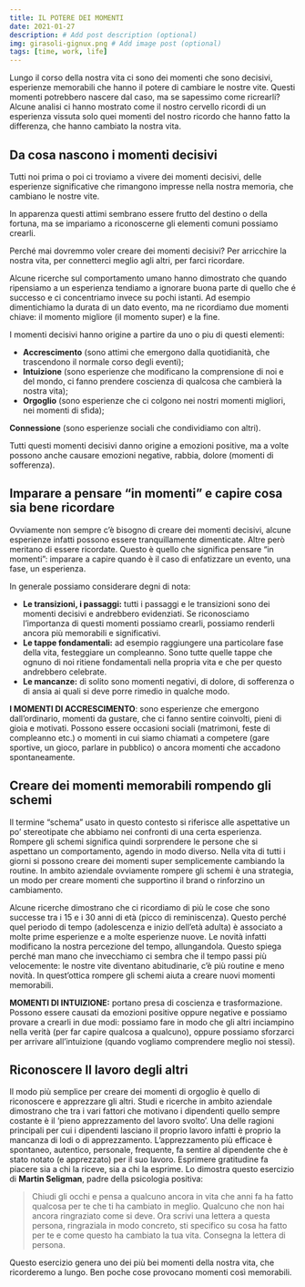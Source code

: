 ```yaml
---
title: IL POTERE DEI MOMENTI
date: 2021-01-27
description: # Add post description (optional)
img: girasoli-gignux.png # Add image post (optional)
tags: [time, work, life]
---
```


Lungo il corso della nostra vita ci sono dei momenti che sono decisivi, esperienze memorabili che hanno il potere di cambiare le nostre vite. Questi momenti potrebbero nascere dal caso, ma se sapessimo come ricrearli? Alcune analisi ci hanno mostrato come il nostro cervello ricordi di un esperienza vissuta solo quei momenti del nostro ricordo che hanno fatto la differenza, che hanno cambiato la nostra vita.

## Da cosa nascono i momenti decisivi
Tutti noi prima o poi ci troviamo a vivere dei momenti decisivi, delle esperienze significative che rimangono impresse nella nostra memoria, che cambiano le nostre vite.

In apparenza questi attimi sembrano essere frutto del destino o della fortuna, ma se impariamo a riconoscerne gli elementi comuni possiamo crearli.

Perché mai dovremmo voler creare dei momenti decisivi? Per arricchire la nostra vita, per connetterci meglio agli altri, per farci ricordare.

Alcune ricerche sul comportamento umano hanno dimostrato che quando ripensiamo a un esperienza tendiamo a ignorare buona parte di quello che é successo e ci concentriamo invece su pochi istanti. Ad esempio dimentichiamo la durata di un dato evento, ma ne ricordiamo due momenti chiave: il momento migliore (il momento super) e la fine.

I momenti decisivi hanno origine a partire da uno o piu di questi elementi:

- **Accrescimento** (sono attimi che emergono dalla quotidianità, che trascendono il normale corso degli eventi);
- **Intuizione** (sono esperienze che modificano la comprensione di noi e del mondo, ci fanno prendere coscienza di qualcosa che cambierà la nostra vita);
- **Orgoglio** (sono esperienze che ci colgono nei nostri momenti migliori, nei momenti di sfida);

**Connessione** (sono esperienze sociali che condividiamo con altri).

Tutti questi momenti decisivi danno origine a emozioni positive, ma a volte possono anche causare emozioni negative, rabbia, dolore (momenti di sofferenza).

## Imparare a pensare “in momenti” e capire cosa sia bene ricordare
Ovviamente non sempre c’è bisogno di creare dei momenti decisivi, alcune esperienze infatti possono essere tranquillamente dimenticate.
Altre però meritano di essere ricordate. Questo è quello che significa pensare “in momenti”: imparare a capire quando è il caso di enfatizzare un evento, una fase, un esperienza.

In generale possiamo considerare degni di nota:

- **Le transizioni, i passaggi:** tutti i passaggi e le transizioni sono dei momenti decisivi e andrebbero evidenziati. Se riconosciamo l’importanza di questi momenti possiamo crearli, possiamo renderli ancora più memorabili e significativi.
- **Le tappe fondamentali:** ad esempio raggiungere una particolare fase della vita, festeggiare un compleanno. Sono tutte quelle tappe che ognuno di noi ritiene fondamentali nella propria vita e che per questo andrebbero celebrate.
- **Le mancanze:** di solito sono momenti negativi, di dolore, di sofferenza o di ansia ai quali si deve porre rimedio in qualche modo.

**I MOMENTI DI ACCRESCIMENTO**: sono esperienze che emergono dall’ordinario, momenti da gustare, che ci fanno sentire coinvolti, pieni di gioia e motivati. Possono essere occasioni sociali (matrimoni, feste di compleanno etc.) o momenti in cui siamo chiamati a competere (gare sportive, un gioco, parlare in pubblico) o ancora momenti che accadono spontaneamente.

## Creare dei momenti memorabili rompendo gli schemi
Il termine “schema” usato in questo contesto si riferisce alle aspettative un po’ stereotipate che abbiamo nei confronti di una certa esperienza.
Rompere gli schemi significa quindi sorprendere le persone che si aspettano un comportamento, agendo in modo diverso.
Nella vita di tutti i giorni si possono creare dei momenti super semplicemente cambiando la routine.
In ambito aziendale ovviamente rompere gli schemi è una strategia, un modo per creare momenti che supportino il brand o rinforzino un cambiamento.

Alcune ricerche dimostrano che ci ricordiamo di più le cose che sono successe tra i 15 e i 30 anni di età (picco di reminiscenza). Questo perché quel periodo di tempo (adolescenza e inizio dell’età adulta) è associato a molte prime esperienze e a molte esperienze nuove. Le novità infatti modificano la nostra percezione del tempo, allungandola. Questo spiega perché man mano che invecchiamo ci sembra che il tempo passi più velocemente: le nostre vite diventano abitudinarie, c’è più routine e meno novità.
In quest’ottica rompere gli schemi aiuta a creare nuovi momenti memorabili.

**MOMENTI DI INTUIZIONE:** portano presa di coscienza e trasformazione.
Possono essere causati da emozioni positive oppure negative e possiamo provare a crearli in due modi: possiamo fare in modo che gli altri inciampino nella verità (per far capire qualcosa a qualcuno), oppure possiamo sforzarci per arrivare all’intuizione (quando vogliamo comprendere meglio noi stessi).

## Riconoscere Il lavoro degli altri
Il modo più semplice per creare dei momenti di orgoglio è quello di riconoscere e apprezzare gli altri.
Studi e ricerche in ambito aziendale dimostrano che tra i vari fattori che motivano i dipendenti quello sempre costante è il ‘pieno apprezzamento del lavoro svolto’. Una delle ragioni principali per cui i dipendenti lasciano il proprio lavoro infatti è proprio la mancanza di lodi o di
apprezzamento.
L’apprezzamento più efficace è spontaneo, autentico, personale, frequente, fa sentire al dipendente che è stato notato (e apprezzato) per il suo lavoro.
Esprimere gratitudine fa piacere sia a chi la riceve, sia a chi la esprime. Lo dimostra questo esercizio di **Martin Seligman**, padre della psicologia positiva:

> Chiudi gli occhi e pensa a qualcuno ancora in vita che anni fa ha fatto qualcosa per te che ti ha cambiato in meglio. Qualcuno che non hai ancora ringraziato come si deve. Ora scrivi una lettera a questa persona, ringraziala in modo concreto, sti specifico su cosa ha fatto per te e come questo ha cambiato la tua vita.
> Consegna la lettera di persona.

Questo esercizio genera uno dei più bei momenti della nostra vita, che ricorderemo a lungo. Ben poche cose provocano momenti così memorabili.
